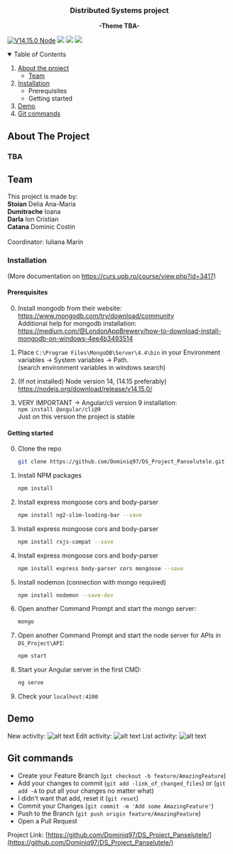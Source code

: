 
<br />
<p align="center">
  <a href="https://github.com/othneildrew/README.md">
  </a>

  <h3 align="center">Distributed Systems project</h3>

  <p align="center">
    <strong>-Theme TBA-</strong>
    
</p>

[![V14.15.0 Node](https://img.shields.io/badge/npm-v14.15.0-green)](https://nodejs.org/download/release/v14.15.0/)  ![](https://img.shields.io/badge/Angular-9.0.2-green) [![](https://img.shields.io/badge/mongodb-4.4.4-red)](https://www.mongodb.com/try/download/community) ![](https://img.shields.io/badge/nodemon-6.14.8-blue)
<!-- TABLE OF CONTENTS -->
<details open="open">
  <summary>Table of Contents</summary>
  <ol>
    <li>
      <a href="#about-the-project">About the project</a>
      <ul>
        <li><a href="#team">Team</a></li>
      </ul>
    </li>
    <li>
      <a href="#installation">Installation</a>
      <ul>
        <li>Prerequisites</li>
        <li>Getting started</li>
      </ul>
    </li>
    <li><a href="#demo">Demo</a></li>
    <li><a href="#git-commands">Git commands</a></li>
  </ol>
</details>



<!-- ABOUT THE PROJECT -->
## About The Project

### TBA

## Team

This project is made by:<br />
<strong>Stoian</strong> Delia Ana-Maria<br />
<strong>Dumitrache</strong> Ioana<br />
<strong>Darla</strong> Ion Cristian<br />
<strong>Catana</strong> Dominic Costin<br /><br />
Coordinator: Iuliana Marin


<!-- GETTING STARTED -->


### Installation 
(More documentation on https://curs.upb.ro/course/view.php?id=3417)
#### Prerequisites
0. Install mongodb from their website: https://www.mongodb.com/try/download/community <br />
Additional help for mongodb installation: https://medium.com/@LondonAppBrewery/how-to-download-install-mongodb-on-windows-4ee4b3493514 <br />

1. Place `C:\Program Files\MongoDB\Server\4.4\bin` in your Environment variables -> System variables -> Path. <br>
(search environment variables in windows search)<br>

2. (If not installed) Node version 14, (14.15 preferably) https://nodejs.org/download/release/v14.15.0/ <br />

3. VERY IMPORTANT -> Angular/cli version 9 installation:<br />
`npm install @angular/cli@9` <br />
Just on this version the project is stable

#### Getting started

0. Clone the repo
   ```sh
   git clone https://github.com/Dominiq97/DS_Project_Panselutele.git
   ```
1. Install NPM packages
   ```sh
   npm install
   ```
2. Install express mongoose cors and body-parser
   ```sh
   npm install ng2-slim-loading-bar --save
   ``` 
3. Install express mongoose cors and body-parser
   ```sh
   npm install rxjs-compat --save
   ``` 
4. Install express mongoose cors and body-parser
   ```sh
   npm install express body-parser cors mongoose --save
   ```   
5. Install nodemon (connection with mongo required)
   ```sh
   npm install nodemon --save-dev
   ```
6. Open another Command Prompt and start the mongo server: 
   ```sh
   mongo
   ```
7. Open another Command Prompt and start the node server for APIs in `DS_Project\API`: 
   ```sh
   npm start
   ```
8. Start your Angular server in the first CMD: 
   ```sh
   ng serve
   ```
9. Check your `localhost:4200`


## Demo
New activity: 
![alt text](https://user-images.githubusercontent.com/37049614/113505251-43a3f500-9546-11eb-88f7-ef9b73a0d16d.JPG)
Edit activity: 
![alt text](https://user-images.githubusercontent.com/37049614/113505246-4272c800-9546-11eb-8762-67badabf99d3.JPG)
List activity: 
![alt text](https://user-images.githubusercontent.com/37049614/113505249-430b5e80-9546-11eb-8061-c309363e8297.JPG)


## Git commands

- Create your Feature Branch (`git checkout -b feature/AmazingFeature`)
- Add your changes to commit (`git add -link_of_changed_files`) or (`git add -A` to put all your changes no matter what)
- I didn't want that add, reset it (`git reset`)
- Commit your Changes (`git commit -m 'Add some AmazingFeature'`)
- Push to the Branch (`git push origin feature/AmazingFeature`)
- Open a Pull Request



Project Link: [https://github.com/Dominiq97/DS_Project_Panselutele/](https://github.com/Dominiq97/DS_Project_Panselutele/)







 
